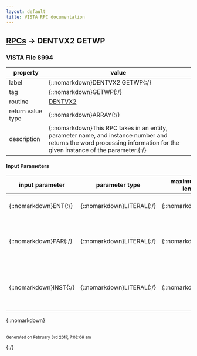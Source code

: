 ```yaml
---
layout: default
title: VISTA RPC documentation
---
```




## [RPCs](TableOfContent.md) &#8594; DENTVX2 GETWP 



### VISTA File 8994 


 property | value 
--- | --- 
 label | {::nomarkdown}DENTVX2 GETWP{:/}
 tag | {::nomarkdown}GETWP{:/}
 routine | [DENTVX2](http://code.osehra.org/dox/Routine_DENTVX2_source.html)
 return value type | {::nomarkdown}ARRAY{:/}
 description | {::nomarkdown}This RPC takes in an entity, parameter name, and instance number and returns the word processing information for the given instance of the parameter.{:/}

#### Input Parameters

| input parameter | parameter type | maximum data length | required | description | 
| --- | --- | --- | --- | --- | 
| {::nomarkdown}ENT{:/} | {::nomarkdown}LITERAL{:/} | {::nomarkdown}30{:/} | {::nomarkdown}true{:/} | {::nomarkdown}Entity Name   SYS = System{:/} | 
| {::nomarkdown}PAR{:/} | {::nomarkdown}LITERAL{:/} | {::nomarkdown}30{:/} | {::nomarkdown}true{:/} | {::nomarkdown}The name of the stored parameter from which you wish to obtain word processing fields.{:/} | 
| {::nomarkdown}INST{:/} | {::nomarkdown}LITERAL{:/} | {::nomarkdown}30{:/} | {::nomarkdown}true{:/} | {::nomarkdown}This is the instance of the parameter you wish to return. If no value is passed, it will default to 1.{:/} | 

{::nomarkdown} <br/><br/><p style="font-size: 11px">Generated on February 3rd 2017, 7:02:06 am</p>{:/}